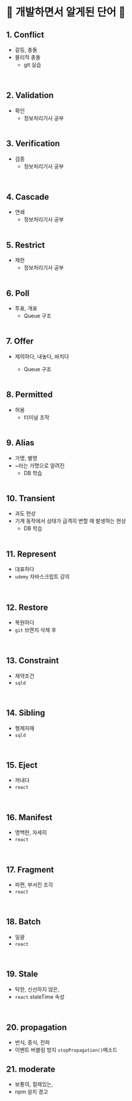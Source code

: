 # 📝 개발하면서 알게된 단어 📝

## 1. Conflict

- 갈등, 충돌
- 물리적 충돌
  - git 실습

<br>


## 2. Validation

- 확인
  - 정보처리기사 공부
  <br>

## 3. Verification

- 검증
  - 정보처리기사 공부

<br>


## 4. Cascade

- 연쇄
  - 정보처리기사 공부
  <br>



## 5. Restrict

- 제한
  - 정보처리기사 공부
  <br>



## 6. Poll

- 투표, 개표
  - Queue 구조
  <br>



## 7. Offer

- 제의하다, 내놓다, 바치다

  - Queue 구조
  <br>
  

## 8. Permitted

- 허용
  - 터미널 조작
  <br>


## 9. Alias

- 가명, 별명
- ~라는 가명으로 알려진
  - DB 학습
  <br>


## 10. Transient

- 과도 현상
- 기계 동작에서 상태가 급격히 변할 때 발생하는 현상
  - DB 학습
  <br>


## 11. Represent

- 대표하다
- `udemy` 자바스크립트 강의
<br>

## 12. Restore

- 복원하다
- `git` 브랜치 삭제 후
<br>

## 13. Constraint

- 제약조건
- `sqld`
<br>

## 14. Sibling

- 형제자매
- `sqld`
<br>

## 15. Eject

- 꺼내다
- `react`
<br>

## 16. Manifest

- 명백한, 자세히
- `react`
<br>

## 17. Fragment

- 파편, 부서진 조각
- `react`
<br>

## 18. Batch

- 일괄
- `react`
<br>

## 19. Stale

- 탁한, 신선하지 않은, 
- `react` staleTime 속성
<br>

## 20. propagation

- 번식, 증식, 전파
- 이벤트 버블링 방지 `stopPropagation()`메소드
  <br>
  
## 21. moderate

- 보통의, 절제있는, 
- npm 설치 경고
  <br>